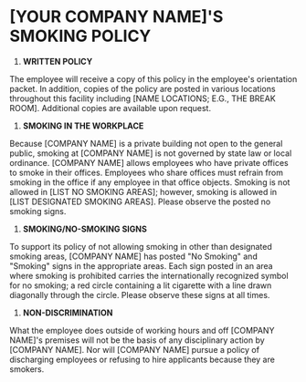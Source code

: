# \[YOUR COMPANY NAME\]\'S SMOKING POLICY

1.  **WRITTEN POLICY**

The employee will receive a copy of this policy in the employee\'s
orientation packet. In addition, copies of the policy are posted in
various locations throughout this facility including \[NAME LOCATIONS;
E.G., THE BREAK ROOM\]. Additional copies are available upon request.

1.  **SMOKING IN THE WORKPLACE**

Because \[COMPANY NAME\] is a private building not open to the general
public, smoking at \[COMPANY NAME\] is not governed by state law or
local ordinance. \[COMPANY NAME\] allows employees who have private
offices to smoke in their offices. Employees who share offices must
refrain from smoking in the office if any employee in that office
objects. Smoking is not allowed in \[LIST NO SMOKING AREAS\]; however,
smoking is allowed in \[LIST DESIGNATED SMOKING AREAS\]. Please observe
the posted no smoking signs.

1.  **SMOKING/NO-SMOKING SIGNS**

To support its policy of not allowing smoking in other than designated
smoking areas, \[COMPANY NAME\] has posted \"No Smoking\" and
\"Smoking\" signs in the appropriate areas. Each sign posted in an area
where smoking is prohibited carries the internationally recognized
symbol for no smoking; a red circle containing a lit cigarette with a
line drawn diagonally through the circle. Please observe these signs at
all times.

1.  **NON-DISCRIMINATION**

What the employee does outside of working hours and off \[COMPANY
NAME\]\'s premises will not be the basis of any disciplinary action by
\[COMPANY NAME\]. Nor will \[COMPANY NAME\] pursue a policy of
discharging employees or refusing to hire applicants because they are
smokers.
